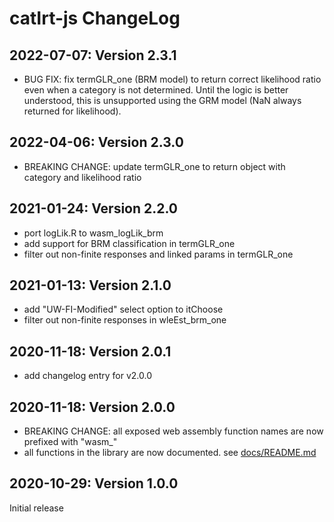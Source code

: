 # catIrt-js ChangeLog

## 2022-07-07: Version 2.3.1

 - BUG FIX: fix termGLR_one (BRM model) to return correct likelihood ratio even when a category is not determined. Until the logic is better understood, this is unsupported using the GRM model (NaN always returned for likelihood).

## 2022-04-06: Version 2.3.0

 - BREAKING CHANGE: update termGLR_one to return object with category and likelihood ratio

## 2021-01-24: Version 2.2.0

 - port logLik.R to wasm_logLik_brm
 - add support for BRM classification in termGLR_one
 - filter out non-finite responses and linked params in termGLR_one

## 2021-01-13: Version 2.1.0

 - add "UW-FI-Modified" select option to itChoose
 - filter out non-finite responses in wleEst_brm_one

## 2020-11-18: Version 2.0.1

 - add changelog entry for v2.0.0

## 2020-11-18: Version 2.0.0

 - BREAKING CHANGE: all exposed web assembly function names are now prefixed with "wasm\_"
 - all functions in the library are now documented. see [docs/README.md](./docs/README.md)

## 2020-10-29: Version 1.0.0

Initial release
